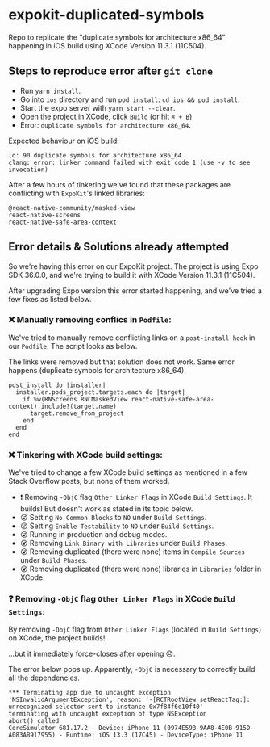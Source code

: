 # expokit-duplicated-symbols
Repo to replicate the "duplicate symbols for architecture x86_64" happening in iOS build using XCode Version 11.3.1 (11C504). 

## Steps to reproduce error after `git clone`
 - Run `yarn install`.
 - Go into `ios` directory and run `pod install`: `cd ios && pod install`.
 - Start the expo server with `yarn start --clear`.
 - Open the project in XCode, click `Build` (or hit `⌘ + B`) 
 - Error: `duplicate symbols for architecture x86_64`.

Expected behaviour on iOS build:

```
ld: 90 duplicate symbols for architecture x86_64
clang: error: linker command failed with exit code 1 (use -v to see invocation)
```

After a few hours of tinkering we've found that these packages are conflicting with `ExpoKit`'s linked libraries:

```
@react-native-community/masked-view
react-native-screens
react-native-safe-area-context
```


## Error details & Solutions already attempted

So we're having this error on our ExpoKit project. The project is using Expo SDK 36.0.0, and we're trying to build it with XCode Version 11.3.1 (11C504).

After upgrading Expo version this error started happening, and we've tried a few fixes as listed below.

### ❌ Manually removing conflics in `Podfile`:

We've tried to manually remove conflicting links on a `post-install hook` in our `Podfile`. The script looks as below.

The links were removed but that solution does not work. Same error happens (duplicate symbols for architecture x86_64).

```
post_install do |installer|
  installer.pods_project.targets.each do |target|
    if %w(RNScreens RNCMaskedView react-native-safe-area-context).include?(target.name)
      target.remove_from_project
    end
  end
end
```

### ❌ Tinkering with XCode build settings:

We've tried to change a few XCode build settings as mentioned in a few Stack Overflow posts, but none of them worked.

- ❗ Removing `-ObjC` flag `Other Linker Flags` in XCode `Build Settings`. It builds! But doesn't work as stated in its topic below.
- 😵 Setting `No Common Blocks` to `NO` under `Build Settings`.
- 😵 Setting `Enable Testability` to `NO` under `Build Settings`.
- 😵 Running in production and debug modes.
- 😵 Removing `Link Binary with Libraries` under `Build Phases`.
- 😵 Removing duplicated (there were none) items in `Compile Sources` under `Build Phases`.
- 😵 Removing duplicated (there were none) libraries in `Libraries` folder in XCode.

### ❓ Removing `-ObjC` flag `Other Linker Flags` in XCode `Build Settings`:

By removing `-ObjC` flag from `Other Linker Flags` (located in `Build Settings`) on XCode, the project builds! 

...but it immediately force-closes after opening 😞. 

The error below pops up. Apparently, `-ObjC` is necessary to correctly build all the dependencies.

```
*** Terminating app due to uncaught exception 'NSInvalidArgumentException', reason: '-[RCTRootView setReactTag:]: unrecognized selector sent to instance 0x7f84f6e10f40'
terminating with uncaught exception of type NSException
abort() called
CoreSimulator 681.17.2 - Device: iPhone 11 (0974E59B-9AA8-4E0B-915D-A083AB917955) - Runtime: iOS 13.3 (17C45) - DeviceType: iPhone 11
```
